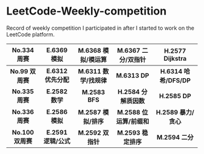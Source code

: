 # LeetCode-Weekly-competition
Record of weekly competition I participated in after I started to work on the LeetCode platform.



|    No.334 周赛    |     E.6369 模拟      |   M.6368 模拟/模运算   |    M.6367 二分/双指针    |    H.2577 Dijkstra     |
| :---------------: | :------------------: | :--------------------: | :----------------------: | :--------------------: |
| **No.99 双周赛**  | **E.6312 优先分配**  | **M.6311 数学/找规律** |      **M.6313 DP**       | **H.6314 哈希/DFS/DP** |
|  **No.335 周赛**  |   **E.2582 数学**    |     **M.2583 BFS**     |  **H.2584 分解质因数**   |     **H.2585 DP**      |
|  **No.336 周赛**  |   **E.2586 模拟**    |  **M.2587 模拟/排序**  | **M.2588 位运算/前缀和** |  **H.2589 暴力/贪心**  |
| **No.100 双周赛** | **E.2591 逻辑/公式** |   **M.2592 双指针**    |   **M.2593 稳定排序**    |    **M.2594 二分**     |

